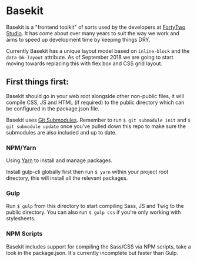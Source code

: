 # Basekit

Basekit is a "frontend toolkit" of sorts used by the developers at [FortyTwo Studio](https://www.fortytwo.studio). It has come about over many years to suit the way we work and aims to speed up development time by keeping things DRY.

Currently Basekit has a unique layout model based on `inline-block` and the `data-bk-layout` attribute. As of September 2018 we are going to start moving towards replacing this with flex box and CSS grid layout.

## First things first:

Basekit should go in your web root alongside other non-public files, it will compile CSS, JS and HTML (if required) to the public directory which can be configured in the package.json file.

Basekit uses [Git Submodules](https://git-scm.com/book/en/v2/Git-Tools-Submodules). Remember to run `$ git submodule init` and `$ git submodule update` once you've pulled down this repo to make sure the submodules are also included and up to date.

### NPM/Yarn

Using [Yarn](https://github.com/yarnpkg/yarn) to install and manage packages.

Install gulp-cli globally first then run `$ yarn` within your project root directory, this will install all the relevant packages.

### Gulp

Run `$ gulp` from this directory to start compiling Sass, JS and Twig to the public directory. You can also run `$ gulp css` if you're only working with stylesheets.

### NPM Scripts

Basekit includes support for compiling the Sass/CSS via NPM scripts, take a look in the package.json. It's currently incomplete but faster than Gulp.
